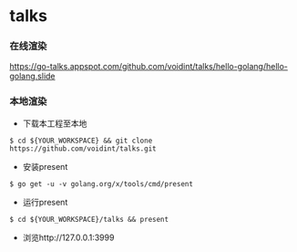 # talks

### 在线渲染
https://go-talks.appspot.com/github.com/voidint/talks/hello-golang/hello-golang.slide

### 本地渲染
- 下载本工程至本地
```shell
$ cd ${YOUR_WORKSPACE} && git clone https://github.com/voidint/talks.git
```
- 安装present
```shell
$ go get -u -v golang.org/x/tools/cmd/present
```
- 运行present
```shell
$ cd ${YOUR_WORKSPACE}/talks && present
```

- 浏览http://127.0.0.1:3999
